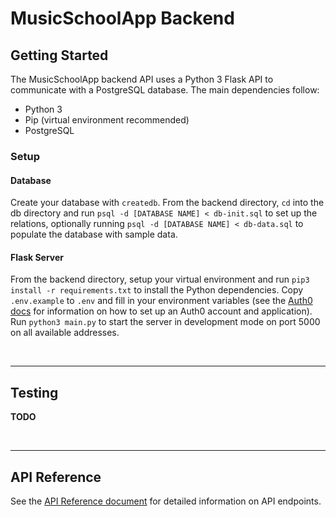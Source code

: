 # MusicSchoolApp Backend

## Getting Started

The MusicSchoolApp backend API uses a Python 3 Flask API to communicate with a PostgreSQL database. The main dependencies follow:

* Python 3
* Pip (virtual environment recommended)
* PostgreSQL

### Setup

#### **Database**

Create your database with `createdb`. From the backend directory, `cd` into the db directory and run `psql -d [DATABASE NAME] < db-init.sql` to set up the relations, optionally running `psql -d [DATABASE NAME] < db-data.sql` to populate the database with sample data.

#### **Flask Server**

From the backend directory, setup your virtual environment and run `pip3 install -r requirements.txt` to install the Python dependencies. Copy `.env.example` to `.env` and fill in your environment variables (see the [Auth0 docs](https://auth0.com/docs/get-started) for information on how to set up an Auth0 account and application). Run `python3 main.py` to start the server in development mode on port 5000 on all available addresses.

<br>

___

## Testing

**TODO**

<br>

___

## API Reference

See the [API Reference document](api-reference.md) for detailed information on API endpoints.